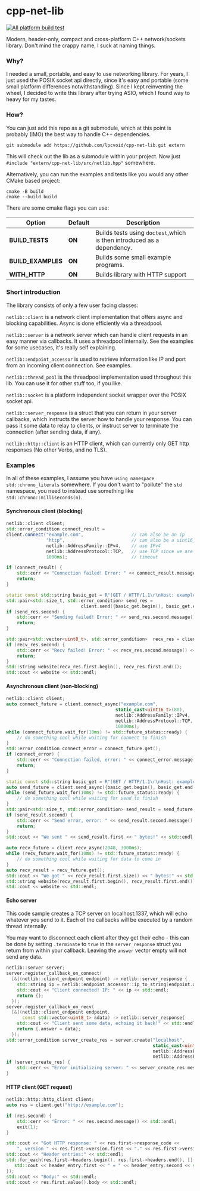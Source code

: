 # cpp-net-lib

[![All platform build test](https://github.com/lpcvoid/cpp-net-lib/actions/workflows/test_matrix.yml/badge.svg?branch=master)](https://github.com/lpcvoid/cpp-net-lib/actions/workflows/test_matrix.yml)

Modern, header-only, compact and cross-platform C++ network/sockets library. 
Don't mind the crappy name, I suck at naming things.

### Why?

I needed a small, portable, and easy to use networking library. 
For years, I just used the POSIX socket api directly, since it's
easy and portable (some small platform differences notwithstanding).
Since I kept reinventing the wheel, I decided to write this library 
after trying ASIO, which I found way to heavy for my tastes.

### How?

You can just add this repo as a git submodule, which at this point is
probably (IMO) the best way to handle C++ dependencies.

```shell
git submodule add https://github.com/lpcvoid/cpp-net-lib.git extern
```

This will check out the lib as a submodule within your project. Now just `#include "extern/cpp-net-lib/src/netlib.hpp"` somewhere.

Alternatively, you can run the examples and tests like you would any other CMake based
project: 
```shell
cmake -B build
cmake --build build
```

There are some cmake flags you can use:

| Option             | Default  | Description                                                                       |
|--------------------|----------|-----------------------------------------------------------------------------------|
| __BUILD_TESTS__    | __ON__   | Builds tests using `doctest`,which is then introduced as a dependency.            |
| __BUILD_EXAMPLES__ | __ON__   | Builds some small example programs.                                               |
| __WITH_HTTP__      | __ON__   | Builds library with HTTP support                                                  |

### Short introduction

The library consists of only a few user facing classes:

`netlib::client` is a network client implementation that offers async and blocking capabilities. Async is done efficiently via a threadpool.
 
`netlib::server` is a network server which can handle client requests in an easy manner via callbacks. It uses a threadpool internally. 
See the examples for some usecases, it's really self explaining.

`netlib::endpoint_accessor` is used to retrieve information like IP and port from an incoming client connection. See examples.

`netlib::thread_pool` is the threadpool implementation used throughout this lib. You can use it for other stuff too, 
if you like.

`netlib::socket` is a platform independent socket wrapper over the POSIX socket api.

`netlib::server_response` is a struct that you can return in your server callbacks, which instructs the server how to handle your
response. You can pass it some data to relay to clients, or instruct server to terminate the connection (after sending data, if any).

`netlib::http::client` is an HTTP client, which can currently only GET http responses (No other Verbs, and no TLS).

### Examples

In all of these examples, I assume you have `using namespace std::chrono_literals` 
somewhere. If you don't want to "pollute" the `std` namespace, you need to
instead use something like `std::chrono::milliseconds(n)`.

#### Synchronous client (blocking)

```c++
netlib::client client;
std::error_condition connect_result = 
client.connect("example.com",                  // can also be an ip
               "http",                         // can also be a uint16_t port
               netlib::AddressFamily::IPv4,    // use IPv4
               netlib::AddressProtocol::TCP,   // use TCP since we are interested in http
               1000ms);                        // timeout

if (connect_result) {
    std::cerr << "Connection failed! Error: " << connect_result.message() << std::endl;
    return;
}

static const std::string basic_get = R"(GET / HTTP/1.1\r\nHost: example.com\r\n\r\n)";
std::pair<std::size_t, std::error_condition> send_res = 
                            client.send({basic_get.begin(), basic_get.end()}, 1000ms);
if (send_res.second) {
    std::cerr << "Sending failed! Error: " << send_res.second.message() << std::endl;
    return;
}

std::pair<std::vector<uint8_t>, std::error_condition>  recv_res = client.recv(2048, 3000ms);
if (recv_res.second) {
    std::cerr << "Recv failed! Error: " << recv_res.second.message() << std::endl;
    return;
}
std::string website(recv_res.first.begin(), recv_res.first.end());
std::cout << website << std::endl;
```
#### Asynchronous client (non-blocking)

```c++
netlib::client client;
auto connect_future = client.connect_async("example.com",
                                         static_cast<uint16_t>(80),
                                         netlib::AddressFamily::IPv4,
                                         netlib::AddressProtocol::TCP,
                                         10000ms);
while (connect_future.wait_for(10ms) != std::future_status::ready) {
    // do something cool while waiting for connect to finish
}
std::error_condition connect_error = connect_future.get();
if (connect_error) {
    std::cerr << "Connection failed, error: " << connect_error.message() << std::endl;
    return;
}

static const std::string basic_get = R"(GET / HTTP/1.1\r\nHost: example.com\r\n\r\n)";
auto send_future = client.send_async({basic_get.begin(), basic_get.end()},1000ms);
while (send_future.wait_for(10ms) != std::future_status::ready) {
    // do something cool while waiting for send to finish
}
std::pair<std::size_t, std::error_condition> send_result = send_future.get();
if (send_result.second) {
    std::cerr << "Send error, error: " << send_result.second.message() << std::endl;
    return;
}
std::cout << "We sent " << send_result.first << " bytes!" << std::endl;

auto recv_future = client.recv_async(2048, 3000ms);
while (recv_future.wait_for(10ms) != std::future_status::ready) {
    // do something cool while waiting for data to come in
}
auto recv_result = recv_future.get();
std::cout << "We got " << recv_result.first.size() << " bytes!" << std::endl;
std::string website(recv_result.first.begin(), recv_result.first.end());
std::cout << website << std::endl;
```
#### Echo server

This code sample creates a TCP server on localhost:1337, which will echo whatever you send to it. Each of the callbacks
will be executed by a random thread internally. 

You may want to disconnect each client after they get their echo - this can be done by setting `.terminate` to `true` in
the `server_response` struct you return from within your callback. Leaving the `answer` vector empty will not send any data.

```c++
netlib::server server;
server.register_callback_on_connect(
  [&](netlib::client_endpoint endpoint) -> netlib::server_response {
    std::string ip = netlib::endpoint_accessor::ip_to_string(endpoint.addr, endpoint.addr_len).value();
    std::cout << "Client connected! IP: " << ip << std::endl;
    return {};
  });
server.register_callback_on_recv(
  [&](netlib::client_endpoint endpoint,
      const std::vector<uint8_t> &data) -> netlib::server_response{
    std::cout << "Client sent some data, echoing it back!" << std::endl;
    return {.answer = data};
  });
std::error_condition server_create_res = server.create("localhost", 
                                                       static_cast<uint16_t>(1337), 
                                                       netlib::AddressFamily::IPv4,
                                                       netlib::AddressProtocol::TCP);
if (server_create_res) {
    std::cerr << "Error initializing server: " << server_create_res.message() << std::endl;
}
```

#### HTTP client (GET request)

```C++
netlib::http::http_client client;
auto res = client.get("http://example.com");

if (res.second) {
    std::cerr << "Error: " << res.second.message() << std::endl;
    exit(1);
}

std::cout << "Got HTTP response: " << res.first->response_code <<
    ", version " << res.first->version.first << "." << res.first->version.second << std::endl;
std::cout << "Header entries:" << std::endl;
std::for_each(res.first->headers.begin(), res.first->headers.end(), [](auto header_entry) {
   std::cout << header_entry.first << " = " << header_entry.second << std::endl;
});
std::cout << "Body:" << std::endl;
std::cout << res.first.value().body << std::endl;
```